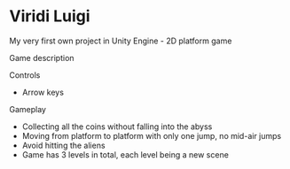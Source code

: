 # Viridi Luigi
My very first own project in Unity Engine - 2D platform game

Game description


Controls

- Arrow keys



Gameplay

- Collecting all the coins without  falling into the abyss
- Moving from platform to platform with only one jump, no mid-air jumps
- Avoid hitting the aliens
- Game has 3 levels in total, each level being a new scene

